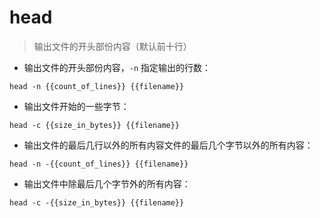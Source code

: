 # head

> 输出文件的开头部份内容（默认前十行）

- 输出文件的开头部份内容，`-n` 指定输出的行数：

`head -n {{count_of_lines}} {{filename}}`

- 输出文件开始的一些字节：

`head -c {{size_in_bytes}} {{filename}}`

- 输出文件的最后几行以外的所有内容文件的最后几个字节以外的所有内容：

`head -n -{{count_of_lines}} {{filename}}`

- 输出文件中除最后几个字节外的所有内容：

`head -c -{{size_in_bytes}} {{filename}}`

[#]: contributors: ([王兴宇，Linux & BC]，[一笔三画]，[jim.大团结]，[Trekcy])